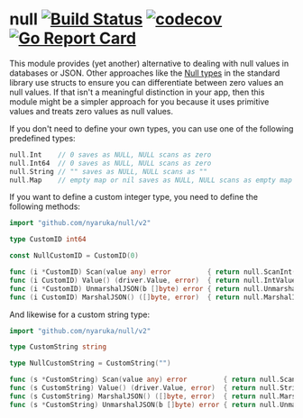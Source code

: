 # null [![Build Status](https://github.com/nyaruka/null/workflows/CI/badge.svg)](https://github.com/nyaruka/null/actions?query=workflow%3ACI) [![codecov](https://codecov.io/gh/nyaruka/null/branch/main/graph/badge.svg)](https://codecov.io/gh/nyaruka/null) [![Go Report Card](https://goreportcard.com/badge/github.com/nyaruka/null)](https://goreportcard.com/report/github.com/nyaruka/null)

This module provides (yet another) alternative to dealing with null values in databases or JSON. Other approaches like 
the [Null types](https://golang.org/pkg/database/sql/#NullInt64) in the standard library use structs to ensure you can 
differentiate between zero values an null values. If that isn't a meaningful distinction in your app, then this module
might be a simpler approach for you because it uses primitive values and treats zero values as null values.

If you don't need to define your own types, you can use one of the following predefined types:

```go
null.Int    // 0 saves as NULL, NULL scans as zero
null.Int64  // 0 saves as NULL, NULL scans as zero
null.String // "" saves as NULL, NULL scans as ""
null.Map    // empty map or nil saves as NULL, NULL scans as empty map
```

If you want to define a custom integer type, you need to define the following methods:

```go
import "github.com/nyaruka/null/v2"

type CustomID int64

const NullCustomID = CustomID(0)

func (i *CustomID) Scan(value any) error         { return null.ScanInt(value, i) }
func (i CustomID) Value() (driver.Value, error)  { return null.IntValue(i) }
func (i *CustomID) UnmarshalJSON(b []byte) error { return null.UnmarshalInt(b, i) }
func (i CustomID) MarshalJSON() ([]byte, error)  { return null.MarshalInt(i) }
```

And likewise for a custom string type:

```go
import "github.com/nyaruka/null/v2"

type CustomString string

type NullCustomString = CustomString("")

func (s *CustomString) Scan(value any) error         { return null.ScanString(value, s) }
func (s CustomString) Value() (driver.Value, error)  { return null.StringValue(s) }
func (s CustomString) MarshalJSON() ([]byte, error)  { return null.MarshalString(s) }
func (s *CustomString) UnmarshalJSON(b []byte) error { return null.UnmarshalString(b, s) }
```
